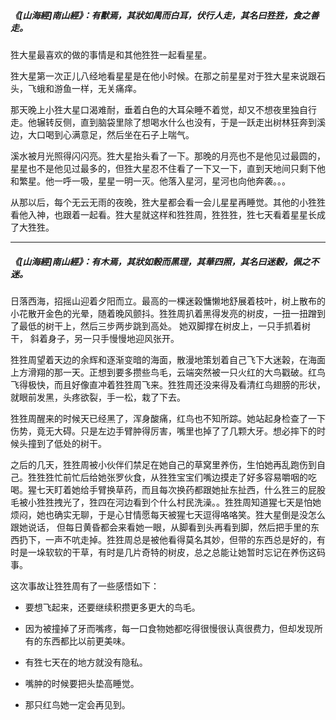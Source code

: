 
##### 《[山海經]南山經》：*有獸焉，其狀如禺而白耳，伏行人走，其名曰**狌狌**，食之善走。*

狌大星最喜欢的做的事情是和其他狌狌一起看星星。

狌大星第一次正儿八经地看星星是在他小时候。在那之前星星对于狌大星来说跟石头，飞蛾和游鱼一样，无关痛痒。

那天晚上小狌大星口渴难耐，垂着白色的大耳朵睡不着觉，却又不想夜里独自行走。他辗转反侧，直到脑袋里除了想喝水什么也没有，于是一跃走出树林狂奔到溪边，大口喝到心满意足，然后坐在石子上喘气。

溪水被月光照得闪闪亮。狌大星抬头看了一下。那晚的月亮也不是他见过最圆的，星星也不是他见过最多的，但狌大星忍不住看了一下又一下，直到天地间只剩下他和繁星。他一呼一吸，星星一明一灭。他落入星河，星河也向他奔袭。。。

从那以后，每个无云无雨的夜晚，狌大星都会看一会儿星星再睡觉。其他的小狌狌看他入神，也跟着一起看。狌大星就这样和狌狌周，狌狌狌，狌七天看着星星长成了大狌狌。

***
##### 《[山海經]南山經》：*有木焉，其狀如榖而黑理，其華四照，其名曰**迷穀**，佩之不迷。*

日落西海，招摇山迎着夕阳而立。最高的一棵迷榖慵懒地舒展着枝叶，树上散布的小花散开金色的光晕，随着晚风颤抖。狌狌周扒着黑得发亮的树皮，一扭一扭蹭到了最低的树干上，然后三步两步跳到高处。 她双脚撑在树皮上，一只手抓着树干， 斜着身子，另一只手慢慢地迎风张开。

狌狌周望着天边的余辉和逐渐变暗的海面，散漫地策划着自己飞下大迷榖，在海面上方滑翔的那一天。正想到要多攒些鸟毛，云端突然被一只火红的大鸟戳破。红鸟飞得极快，而且好像直冲着狌狌周飞来。狌狌周还没来得及看清红鸟翅膀的形状，就眼前发黑，头疼欲裂，手一松，栽了下去。

狌狌周醒来的时候天已经黑了，浑身酸痛，红鸟也不知所踪。她站起身检查了一下伤势，竟无大碍。只是左边手臂肿得厉害，嘴里也掉了了几颗大牙。想必摔下的时候头撞到了低处的树干。

之后的几天，狌狌周被小伙伴们禁足在她自己的草窝里养伤，生怕她再乱跑伤到自己。狌狌狌忙前忙后给她张罗伙食，从狌狌宝宝们嘴边摸走了好多容易嚼咽的吃喝。猩七天盯着她给手臂换草药，而且每次换药都跟她扯东扯西，什么狌三的屁股毛被小狌狌拽光了，狌四在河边看到个什么村民洗澡。。狌狌周知道猩七天是怕她烦闷，她也确实无聊，于是心甘情愿每天被猩七天逗得咯咯笑。狌大星倒是没怎么跟她说话， 但每日黄昏都会来看她一眼，从脚看到头再看到脚，然后把手里的东西扔下，一声不吭走掉。狌狌周总是被他看得莫名其妙，但带的东西总是好的，有时是一垛软软的干草，有时是几片奇特的树皮，总之总能让她暂时忘记在养伤这码事。

这次事故让狌狌周有了一些感悟如下：

- 要想飞起来，还要继续积攒更多更大的鸟毛。

- 因为被撞掉了牙而嘴疼，每一口食物她都吃得很慢很认真很费力，但却发现所有的东西都比以前更美味。

- 有狌七天在的地方就没有隐私。

- 嘴肿的时候要把头垫高睡觉。

- 那只红鸟她一定会再见到。
